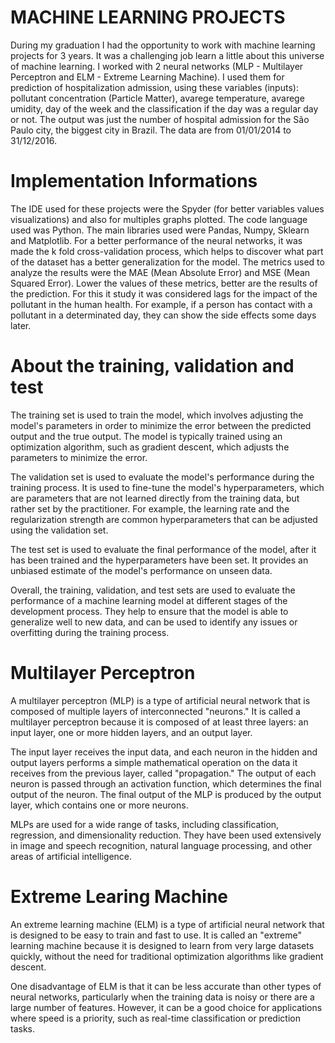# MACHINE LEARNING PROJECTS

During my graduation I had the opportunity to work with machine learning projects for 3 years. It was a challenging job learn a little about this universe of machine learning. I worked with 2 neural networks (MLP - Multilayer Perceptron and ELM - Extreme Learning Machine). I used them for prediction of hospitalization admission, using these variables (inputs): pollutant concentration (Particle Matter), avarege temperature, avarege umidity, day of the week and the classification if the day was a regular day or not. The output was just the number of hospital admission for the São Paulo city, the biggest city in Brazil. The data are from 01/01/2014 to 31/12/2016. 

# Implementation Informations

The IDE used for these projects were the Spyder (for better variables values visualizations) and also for multiples graphs plotted. The code language used was Python. The main libraries used were Pandas, Numpy, Sklearn and Matplotlib. For a better performance of the neural networks, it was made the k fold cross-validation process, which helps to discover what part of the dataset has a better generalization for the model. The metrics used to analyze the results were the MAE (Mean Absolute Error) and MSE (Mean Squared Error). Lower the values of these metrics, better are the results of the prediction. For this it study it was considered lags for the impact of the pollutant in the human health. For example, if a person has contact with a pollutant in a determinated day, they can show the side effects some days later.

# About the training, validation and test

The training set is used to train the model, which involves adjusting the model's parameters in order to minimize the error between the predicted output and the true output. The model is typically trained using an optimization algorithm, such as gradient descent, which adjusts the parameters to minimize the error.

The validation set is used to evaluate the model's performance during the training process. It is used to fine-tune the model's hyperparameters, which are parameters that are not learned directly from the training data, but rather set by the practitioner. For example, the learning rate and the regularization strength are common hyperparameters that can be adjusted using the validation set.

The test set is used to evaluate the final performance of the model, after it has been trained and the hyperparameters have been set. It provides an unbiased estimate of the model's performance on unseen data.

Overall, the training, validation, and test sets are used to evaluate the performance of a machine learning model at different stages of the development process. They help to ensure that the model is able to generalize well to new data, and can be used to identify any issues or overfitting during the training process.

# Multilayer Perceptron

A multilayer perceptron (MLP) is a type of artificial neural network that is composed of multiple layers of interconnected "neurons." It is called a multilayer perceptron because it is composed of at least three layers: an input layer, one or more hidden layers, and an output layer.

The input layer receives the input data, and each neuron in the hidden and output layers performs a simple mathematical operation on the data it receives from the previous layer, called "propagation." The output of each neuron is passed through an activation function, which determines the final output of the neuron. The final output of the MLP is produced by the output layer, which contains one or more neurons.

MLPs are used for a wide range of tasks, including classification, regression, and dimensionality reduction. They have been used extensively in image and speech recognition, natural language processing, and other areas of artificial intelligence.

# Extreme Learing Machine

An extreme learning machine (ELM) is a type of artificial neural network that is designed to be easy to train and fast to use. It is called an "extreme" learning machine because it is designed to learn from very large datasets quickly, without the need for traditional optimization algorithms like gradient descent.

One disadvantage of ELM is that it can be less accurate than other types of neural networks, particularly when the training data is noisy or there are a large number of features. However, it can be a good choice for applications where speed is a priority, such as real-time classification or prediction tasks.
